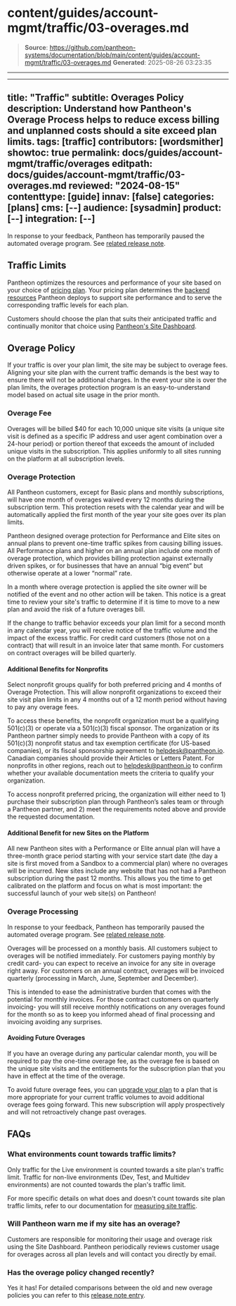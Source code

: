 # content/guides/account-mgmt/traffic/03-overages.md

> **Source**: https://github.com/pantheon-systems/documentation/blob/main/content/guides/account-mgmt/traffic/03-overages.md
> **Generated**: 2025-08-26 03:23:35

---

---
title: "Traffic"
subtitle: Overages Policy
description: Understand how Pantheon's Overage Process helps to reduce excess billing and unplanned costs should a site exceed plan limits.
tags: [traffic]
contributors: [wordsmither]
showtoc: true
permalink: docs/guides/account-mgmt/traffic/overages
editpath: docs/guides/account-mgmt/traffic/03-overages.md
reviewed: "2024-08-15"
contenttype: [guide]
innav: [false]
categories: [plans]
cms: [--]
audience: [sysadmin]
product: [--]
integration: [--]
---


<Alert title="Overage charges temporarily waived" type="danger" >

In response to your feedback, Pantheon has temporarily paused the automated overage program. See [related release note](/release-notes/2024/08/overage-charges-updates).

</Alert>

## Traffic Limits
Pantheon optimizes the resources and performance of your site based on your choice of [pricing plan](https://pantheon.io/plans/pricing?docs). Your pricing plan determines the [backend resources](/guides/account-mgmt/plans/faq#plan-resources) Pantheon deploys to support site performance and to serve the corresponding traffic levels for each plan.

Customers should choose the plan that suits their anticipated traffic and continually monitor that choice using [Pantheon's Site Dashboard](/guides/account-mgmt/traffic).  

## Overage Policy
If your traffic is over your plan limit, the site may be subject to overage fees. Aligning your site plan with the current traffic demands is the best way to ensure there will not be additional charges. In the event your site is over the plan limits, the overages protection program is an easy-to-understand model based on actual site usage in the prior month.

### Overage Fee
Overages will be billed $40 for each 10,000 unique site visits (a unique site visit is defined as a specific IP address and user agent combination over a 24-hour period) or portion thereof that exceeds the amount of included unique visits in the subscription.  This applies uniformly to all sites running on the platform at all subscription levels.

### Overage Protection
All Pantheon customers, except for Basic plans and monthly subscriptions, will have one month of overages waived every 12 months during the subscription term. This protection resets with the calendar year and will be automatically applied the first month of the year your site goes over its plan limits.

Pantheon designed overage protection for Performance and Elite sites on annual plans to prevent one-time traffic spikes from causing billing issues. All Performance plans and higher on an annual plan include one month of overage protection, which provides billing protection against externally driven spikes, or for businesses that have an annual “big event” but otherwise operate at a lower “normal” rate.

In a month where overage protection is applied the site owner will be notified of the event and no other action will be taken. This notice is a great time to review your site's traffic to determine if it is time to move to a new plan and avoid the risk of a future overages bill.

If the change to traffic behavior exceeds your plan limit for a second month in any calendar year, you will receive notice of the traffic volume and the impact of the excess traffic. For credit card customers (those not on a contract) that will result in an invoice later that same month. For customers on contract overages will be billed quarterly.

#### Additional Benefits for Nonprofits  
Select nonprofit groups qualify for both preferred pricing and 4 months of Overage Protection. This will allow nonprofit organizations to exceed their site visit plan limits in any 4 months out of a 12 month period without having to pay any overage fees.

To access these benefits, the nonprofit organization must be a qualifying 501(c)(3) or operate via a 501(c)(3) fiscal sponsor. The organization or its Pantheon partner simply needs to provide Pantheon with a copy of its 501(c)(3) nonprofit status and tax exemption certificate (for US-based companies), or its fiscal sponsorship agreement to helpdesk@pantheon.io. Canadian companies should provide their Articles or Letters Patent. For nonprofits in other regions, reach out to helpdesk@pantheon.io to confirm whether your available documentation meets the criteria to qualify your organization.

To access nonprofit preferred pricing, the organization will either need to 1) purchase their subscription plan through Pantheon’s sales team or through a Pantheon partner, and 2) meet the requirements noted above and provide the requested documentation.

#### Additional Benefit for new Sites on the Platform
All new Pantheon sites with a Performance or Elite annual plan will have a three-month grace period starting with your service start date (the day a site is first  moved from a Sandbox to a commercial plan) where no overages will be incurred.  New sites include any website that has not had a Pantheon subscription during the past 12 months. This allows you the time to get calibrated on the platform and focus on what is most important: the successful launch of your web site(s) on Pantheon!

### Overage Processing

<Alert title="Overage charges temporarily waived" type="danger" >

In response to your feedback, Pantheon has temporarily paused the automated overage program. See [related release note](/release-notes/2024/08/overage-charges-updates).

</Alert>

Overages will be processed on a monthly basis.  All customers subject to overages will be notified immediately. For customers paying monthly by credit card- you can expect to receive an invoice for any site in overage right away.  For customers on an annual contract, overages will be invoiced quarterly (processing in March, June, September and December).  

This is intended to ease the administrative burden that comes with the potential for monthly invoices.  For those contract customers on quarterly invoicing- you will still receive monthly notifications on any overages found for the month so as to keep you informed ahead of final processing and invoicing avoiding any surprises.

#### Avoiding Future Overages
If you have an overage during any particular calendar month, you will be required to pay the one-time overage fee, as the overage fee is based on the unique site visits and the entitlements for the subscription plan that you have in effect at the time of the overage.

To avoid future overage fees, you can [upgrade your plan](/guides/account-mgmt/plans) to a plan that is more appropriate for your current traffic volumes to avoid additional overage fees going forward. This new subscription will apply prospectively and will not retroactively change past overages.

## FAQs
### What environments count towards traffic limits?
Only traffic for the Live environment is counted towards a site plan's traffic limit. Traffic for non-live environments (Dev, Test, and Multidev environments) are not counted towards the plan's traffic limit.

For more specific details on what does and doesn't count towards site plan traffic limits, refer to our documentation for [measuring site traffic](/guides/account-mgmt/traffic#how-do-you-know-if-a-visit-counts).

### Will Pantheon warn me if my site has an overage?
Customers are responsible for monitoring their usage and overage risk using the Site Dashboard. Pantheon periodically reviews customer usage for overages across all plan levels and will contact you directly by email.

### Has the overage policy changed recently?
Yes it has! For detailed comparisons between the old and new overage policies you can refer to this [release note entry](/release-notes/2024/03/overages-policy-change).
